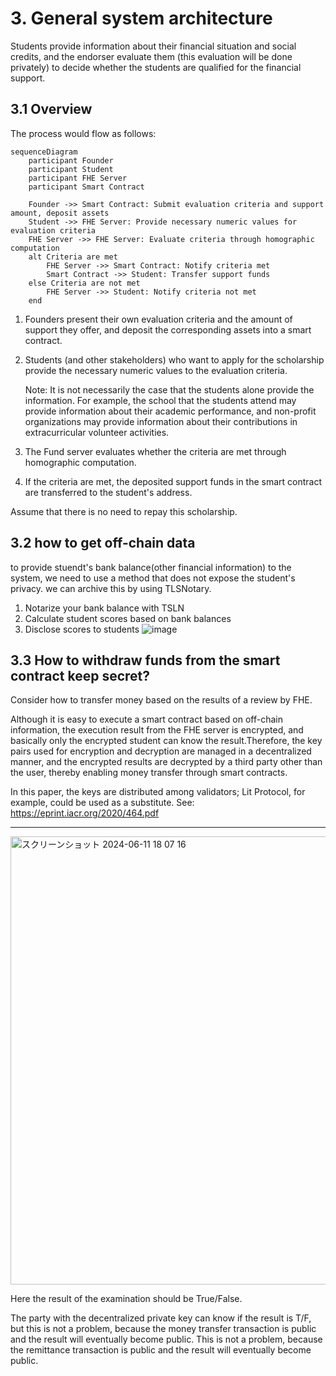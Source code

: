 # 3. General system architecture

Students provide information about their financial situation and social credits, and the endorser evaluate them (this evaluation will be done privately) to decide whether the students are qualified for the financial support.

## 3.1 Overview

The process would flow as follows:

```mermaid
sequenceDiagram
    participant Founder
    participant Student
    participant FHE Server
    participant Smart Contract

    Founder ->> Smart Contract: Submit evaluation criteria and support amount, deposit assets
    Student ->> FHE Server: Provide necessary numeric values for evaluation criteria
    FHE Server ->> FHE Server: Evaluate criteria through homographic computation
    alt Criteria are met
        FHE Server ->> Smart Contract: Notify criteria met
        Smart Contract ->> Student: Transfer support funds
    else Criteria are not met
        FHE Server ->> Student: Notify criteria not met
    end
```

1. Founders present their own evaluation criteria and the amount of support they offer, and deposit the corresponding assets into a smart contract.

2. Students (and other stakeholders) who want to apply for the scholarship provide the necessary numeric values to the evaluation criteria.

    Note: It is not necessarily the case that the students alone provide the information. For example, the school that the students attend may provide information about their academic performance, and non-profit organizations may provide information about their contributions in extracurricular volunteer activities.

3. The Fund server evaluates whether the criteria are met through homographic computation.

4. If the criteria are met, the deposited support funds in the smart contract are transferred to the student's address.

Assume that there is no need to repay this scholarship.

## 3.2 how to get off-chain data

to provide stuendt's bank balance(other financial information) to the system, we need to use a method that does not expose the student's privacy.
we can archive this by using TLSNotary.

1. Notarize your bank balance with TSLN
2. Calculate student scores based on bank balances
3. Disclose scores to students
![image](https://github.com/adust09/adust09/assets/47593288/8649a319-a0fa-4903-b440-a60bf5b530ce)

## 3.3 How to withdraw funds from the smart contract keep secret?

Consider how to transfer money based on the results of a review by FHE.

Although it is easy to execute a smart contract based on off-chain information, the execution result from the FHE server is encrypted, and basically only the encrypted student can know the result.Therefore, the key pairs used for encryption and decryption are managed in a decentralized manner, and the encrypted results are decrypted by a third party other than the user, thereby enabling money transfer through smart contracts.

In this paper, the keys are distributed among validators; Lit Protocol, for example, could be used as a substitute.
See: https://eprint.iacr.org/2020/464.pdf
****
<img width="717" alt="スクリーンショット 2024-06-11 18 07 16" src="https://github.com/privacy-scaling-explorations/greco/assets/47593288/505913bb-dec1-4679-807a-c68153027313">

Here the result of the examination should be True/False.

The party with the decentralized private key can know if the result is T/F, but this is not a problem, because the money transfer transaction is public and the result will eventually become public.
This is not a problem, because the remittance transaction is public and the result will eventually become public.

